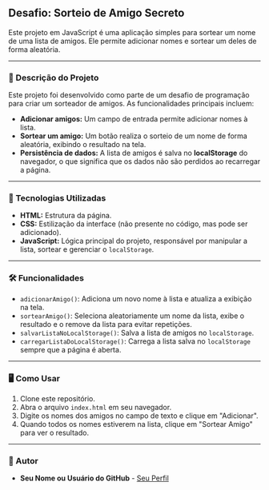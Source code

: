 ## Desafio: Sorteio de Amigo Secreto

Este projeto em JavaScript é uma aplicação simples para sortear um nome de uma lista de amigos. Ele permite adicionar nomes e sortear um deles de forma aleatória.

-----

### 📝 Descrição do Projeto

Este projeto foi desenvolvido como parte de um desafio de programação para criar um sorteador de amigos. As funcionalidades principais incluem:

  * **Adicionar amigos:** Um campo de entrada permite adicionar nomes à lista.
  * **Sortear um amigo:** Um botão realiza o sorteio de um nome de forma aleatória, exibindo o resultado na tela.
  * **Persistência de dados:** A lista de amigos é salva no **localStorage** do navegador, o que significa que os dados não são perdidos ao recarregar a página.

-----

### 🚀 Tecnologias Utilizadas

  * **HTML:** Estrutura da página.
  * **CSS:** Estilização da interface (não presente no código, mas pode ser adicionado).
  * **JavaScript:** Lógica principal do projeto, responsável por manipular a lista, sortear e gerenciar o `localStorage`.

-----

### 🛠️ Funcionalidades

  * `adicionarAmigo()`: Adiciona um novo nome à lista e atualiza a exibição na tela.
  * `sortearAmigo()`: Seleciona aleatoriamente um nome da lista, exibe o resultado e o remove da lista para evitar repetições.
  * `salvarListaNoLocalStorage()`: Salva a lista de amigos no `localStorage`.
  * `carregarListaDoLocalStorage()`: Carrega a lista salva no `localStorage` sempre que a página é aberta.

-----

### 🖥️ Como Usar

1.  Clone este repositório.
2.  Abra o arquivo `index.html` em seu navegador.
3.  Digite os nomes dos amigos no campo de texto e clique em "Adicionar".
4.  Quando todos os nomes estiverem na lista, clique em "Sortear Amigo" para ver o resultado.

-----

### 👥 Autor

  * **Seu Nome ou Usuário do GitHub** - [Seu Perfil](https://github.com/joaohena)